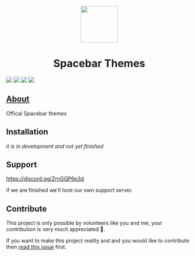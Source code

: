 <p align="center">
  <img width="100"  src="https://avatars.githubusercontent.com/u/75180178?s=200&v=4" />
</p>
<h1 align="center">Spacebar Themes</h1>

<p>
  <a href="https://discord.gg/ZrnGQP6p3d"><img src="https://img.shields.io/discord/806142446094385153?color=7489d5&logo=discord&logoColor=ffffff" /></a>
  <img src="https://img.shields.io/static/v1?label=Status&message=Development&color=blue">
  <a title="Crowdin" target="_blank" href="https://translate.spacebar.chat/"><img src="https://badges.crowdin.net/spacebarchat/localized.svg"></a>
  <a href="https://opencollective.com/spacebar"><img src="https://opencollective.com/spacebar/tiers/badge.svg"></a>
</p>

## [About](https://github.com/spacebarchat/themes/wiki)
Offical Spacebar themes

## Installation
_it is in development and not yet finished_

## Support
https://discord.gg/ZrnGQP6p3d

if we are finished we'll host our own support server.

## Contribute
This project is only possible by volunteers like you and me, your contribution is very much appreciated 🥺.

If you want to make this project reality and and you would like to contribute then [read this issue](https://github.com/spacebar/spacebar/issues/10) first.
